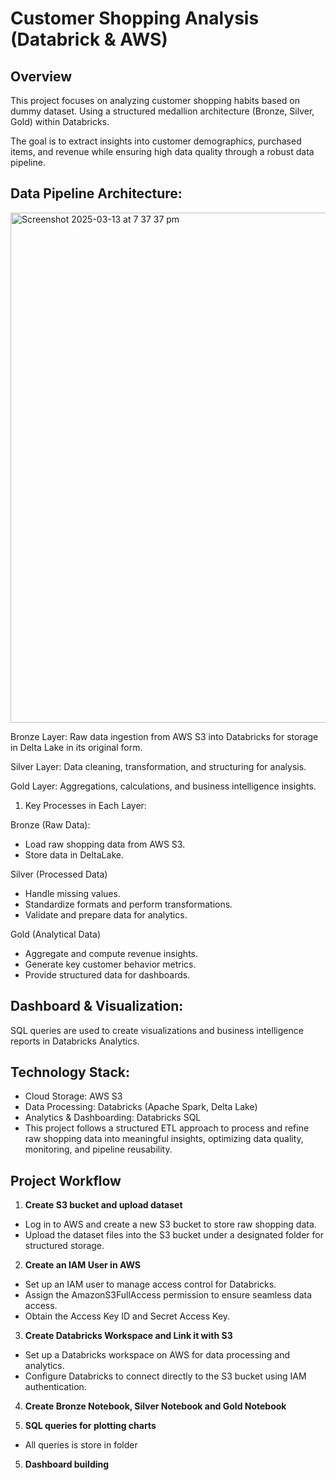 # Customer Shopping Analysis (Databrick & AWS)

## Overview

This project focuses on analyzing customer shopping habits based on dummy dataset. Using a structured medallion architecture (Bronze, Silver, Gold) within Databricks. 

The goal is to extract insights into customer demographics, purchased items, and revenue while ensuring high data quality through a robust data pipeline.

## Data Pipeline Architecture:


<img width="816" alt="Screenshot 2025-03-13 at 7 37 37 pm" src="https://github.com/user-attachments/assets/160be0c3-4290-4ff3-992c-4673e10d1acc" />


Bronze Layer: Raw data ingestion from AWS S3 into Databricks for storage in Delta Lake in its original form.

Silver Layer: Data cleaning, transformation, and structuring for analysis.

Gold Layer: Aggregations, calculations, and business intelligence insights.

1. Key Processes in Each Layer:

Bronze (Raw Data):
- Load raw shopping data from AWS S3.
- Store data in DeltaLake.
  
Silver (Processed Data)
- Handle missing values.
- Standardize formats and perform transformations.
- Validate and prepare data for analytics.

Gold (Analytical Data)
- Aggregate and compute revenue insights.
- Generate key customer behavior metrics.
- Provide structured data for dashboards.

  
## Dashboard & Visualization:
SQL queries are used to create visualizations and business intelligence reports in Databricks Analytics.


## Technology Stack:
- Cloud Storage: AWS S3
- Data Processing: Databricks (Apache Spark, Delta Lake)
- Analytics & Dashboarding: Databricks SQL
- This project follows a structured ETL approach to process and refine raw shopping data into meaningful insights, optimizing data quality, monitoring, and pipeline reusability.

## Project Workflow
1. <b>Create S3 bucket and upload dataset</b>
- Log in to AWS and create a new S3 bucket to store raw shopping data.
- Upload the dataset files into the S3 bucket under a designated folder for structured storage.

2. <b> Create an IAM User in AWS</b>
- Set up an IAM user to manage access control for Databricks.
- Assign the AmazonS3FullAccess permission to ensure seamless data access.
- Obtain the Access Key ID and Secret Access Key.

3. <b>Create Databricks Workspace and Link it with S3</b>
- Set up a Databricks workspace on AWS for data processing and analytics.
- Configure Databricks to connect directly to the S3 bucket using IAM authentication.

4. <b>Create Bronze Notebook, Silver Notebook and Gold Notebook</b>

5. <b>SQL queries for plotting charts</b>
- All queries is store in folder

5. <b>Dashboard building</b>


